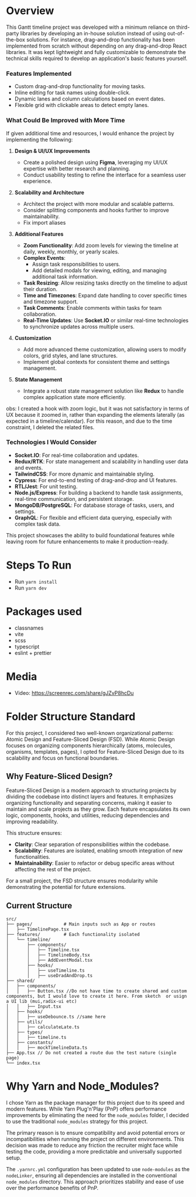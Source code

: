 # Overview

This Gantt timeline project was developed with a minimum reliance on third-party libraries by developing an in-house solution instead of using out-of-the-box solutions. For instance, drag-and-drop functionality has been implemented from scratch without depending on any drag-and-drop React libraries. It was kept lightweight and fully customizable to demonstrate the technical skills required to develop an application's basic features yourself.

### Features Implemented

- Custom drag-and-drop functionality for moving tasks.
- Inline editing for task names using double-click.
- Dynamic lanes and column calculations based on event dates.
- Flexible grid with clickable areas to detect empty lanes.

### What Could Be Improved with More Time

If given additional time and resources, I would enhance the project by implementing the following:

1. **Design & UI/UX Improvements**

   - Create a polished design using **Figma**, leveraging my UI/UX expertise with better research and planning.
   - Conduct usability testing to refine the interface for a seamless user experience.

2. **Scalability and Architecture**

   - Architect the project with more modular and scalable patterns.
   - Consider splitting components and hooks further to improve maintainability.
   - Fix import aliases

3. **Additional Features**

   - **Zoom Functionality**: Add zoom levels for viewing the timeline at daily, weekly, monthly, or yearly scales.
   - **Complex Events**:
     - Assign task responsibilities to users.
     - Add detailed modals for viewing, editing, and managing additional task information.
   - **Task Resizing**: Allow resizing tasks directly on the timeline to adjust their duration.
   - **Time and Timezones**: Expand date handling to cover specific times and timezone support.
   - **Task Comments**: Enable comments within tasks for team collaboration.
   - **Real-Time Updates**: Use **Socket.IO** or similar real-time technologies to synchronize updates across multiple users.

4. **Customization**

   - Add more advanced theme customization, allowing users to modify colors, grid styles, and lane structures.
   - Implement global contexts for consistent theme and settings management.

5. **State Management**
   - Integrate a robust state management solution like **Redux** to handle complex application state more efficiently.

obs: I created a hook with zoom logic, but it was not satisfactory in terms of UX because it zoomed in, rather than expanding the elements laterally (as expected in a timeline/calendar). For this reason, and due to the time constraint, I deleted the related files.

### Technologies I Would Consider

- **Socket.IO**: For real-time collaboration and updates.
- **Redux/RTK**: For state management and scalability in handling user data and events.
- **TailwindCSS**: For more dynamic and maintainable styling.
- **Cypress**: For end-to-end testing of drag-and-drop and UI features.
- **RTL/Jest**: For unit testing.
- **Node.js/Express**: For building a backend to handle task assignments, real-time communication, and persistent storage.
- **MongoDB/PostgreSQL**: For database storage of tasks, users, and settings.
- **GraphQL**: For flexible and efficient data querying, especially with complex task data.

This project showcases the ability to build foundational features while leaving room for future enhancements to make it production-ready.

# Steps To Run

- Run `yarn install`
- Run `yarn dev`

# Packages used

- classnames
- vite
- scss
- typescript
- eslint + prettier

# Media

- Video: https://screenrec.com/share/gJZvP8hcDu

# Folder Structure Standard

For this project, I considered two well-known organizational patterns: Atomic Design and Feature-Sliced Design (FSD). While Atomic Design focuses on organizing components hierarchically (atoms, molecules, organisms, templates, pages), I opted for Feature-Sliced Design due to its scalability and focus on functional boundaries.

## Why Feature-Sliced Design?

Feature-Sliced Design is a modern approach to structuring projects by dividing the codebase into distinct layers and features. It emphasizes organizing functionality and separating concerns, making it easier to maintain and scale projects as they grow. Each feature encapsulates its own logic, components, hooks, and utilities, reducing dependencies and improving readability.

This structure ensures:

- **Clarity**: Clear separation of responsibilities within the codebase.
- **Scalability**: Features are isolated, enabling smooth integration of new functionalities.
- **Maintainability**: Easier to refactor or debug specific areas without affecting the rest of the project.

For a small project, the FSD structure ensures modularity while demonstrating the potential for future extensions.

## Current Structure

```
src/
├── pages/            # Main inputs such as App or routes
│   ├── TimelinePage.tsx
├── features/         # Each functionality isolated
│   └── timeline/
│       ├── components/
│       │   ├── Timeline.tsx
│       │   ├── TimelineBody.tsx
│       │   ├── AddEventModal.tsx
│       ├── hooks/
│       │   ├── useTimeline.ts
│       │   ├── useDradAndDrop.ts
├── shared/
│   ├── components/
│   │   ├── Button.tsx //Do not have time to create shared and custom components, but I would love to create it here. From sketch  or usign a UI lib (mui,radix-ui etc)
│   │   ├── Input.tsx
│   ├── hooks/
│   │   ├── useDebounce.ts //same here
│   ├── utils/
│   │   ├── calculateLate.ts
│   ├── types/
│   │   ├── timeline.ts
│   ├── constants/
│   │   ├── mockTimelineData.ts
├── App.tsx // Do not created a route duo the test nature (single page)
└── index.tsx
```

# Why Yarn and Node_Modules?

I chose Yarn as the package manager for this project due to its speed and modern features. While Yarn Plug'n'Play (PnP) offers performance improvements by eliminating the need for the `node_modules` folder, I decided to use the traditional `node_modules` strategy for this project.

The primary reason is to ensure compatibility and avoid potential errors or incompatibilities when running the project on different environments. This decision was made to reduce any friction the recruiter might face while testing the code, providing a more predictable and universally supported setup.

The `.yarnrc.yml` configuration has been updated to use `node-modules` as the `nodeLinker`, ensuring all dependencies are installed in the conventional `node_modules` directory. This approach prioritizes stability and ease of use over the performance benefits of PnP.
